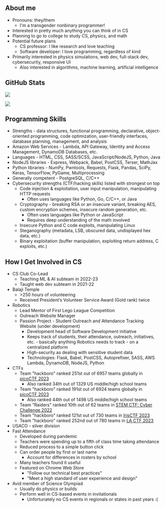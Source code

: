 ## About me
- Pronouns: they/them
  - I'm a transgender nonbinary programmer!
- Interested in pretty much anything you can think of in CS
- Planning to go to college to study CS, physics, and math
- Potential future plans
  - CS professor: I like research and love teaching
  - Software developer: I love programming, regardless of kind
- Primarily interested in physics simulations, web dev, full-stack dev, cybersecurity, responsive UI
  - Also interested in algorithms, machine learning, artificial intelligence

## GitHub Stats
![](https://github-readme-stats.vercel.app/api/top-langs/?username=Endothermic-Dragon&size_weight=0.5&count_weight=0.5&layout=donut-vertical&hide=jupyter%20notebook&theme=synthwave)

![](https://github-readme-stats.vercel.app/api/?username=Endothermic-Dragon&theme=synthwave)

## Programming Skills
- Strengths - data structures, functional programming, declarative, object-oriented programming, code optimization, user-friendly interfaces, database planning, management, and analysis
- Amazon Web Services - Lambda, API Gateway, Identity and Access Management, DynamoDB Databases, etc.
- Languages - HTML, CSS, SASS/SCSS, JavaScript/NodeJS, Python, Java
- NodeJS libraries - Express, Webpack, Babel, PostCSS, Terser, MathJax
- Python libraries - NumPy, Pwntools, Requests, Flask, Pandas, SciPy, Keras, TensorFlow, PyGame, Multiprocessing
- Generally competent - PostgreSQL, C/C++
- Cybersecurity strengths (CTF/hacking skills) listed with strongest on top
  - Code injection & exploitation, user input manipulation, manipulating HTTP requests
    - Often uses languages like Python, Go, C/C++, or Java
  - Cryptography - breaking RSA or an insecure variant, breaking AES, custom encryption schemes, insecure random generation, etc.
    - Often uses languages like Python or JavaScript
    - Requires deep understanding of the math involved
  - Insecure Python and C code exploits, manipulating Linux
  - Steganography (metadata, LSB, obscured data, undisplayed hex data, etc.)
  - Binary exploitation (buffer manipulation, exploiting return address, C exploits, etc.)

## How I Get Involved in CS
- CS Club Co-Lead
  - Teaching ML & AI subteam in 2022-23
  - Taught web dev subteam in 2021-22
- Balaji Temple
  - \>250 hours of volunteering
  - Received President’s Volunteer Service Award (Gold rank) twice
- Robotics
  - Lead Mentor of First Lego League Competition
  - Outreach Website Manager
  - Passion Project - Student Outreach and Attendance Tracking Website (under development)
    - Development head of Software Development initiative
    - Keeps track of students, their attendance, outreach, initiatives, etc. - basically anything Robotics needs to track - on a centralized platform
    - High-security as dealing with sensitive student data
    - Technologies: Flask, Babel, PostCSS, Autoprefixer, SASS, AWS Lambda, DynamoDB, NodeJS, Python
- CTFs
  - Team "hackboro" ranked 251st out of 6957 teams globally in [picoCTF 2023](https://picoctf.org/competitions/2024-spring.html)
    - Also ranked 34th out of 1329 US middle/high school teams
  - Team "hackboro" ranked 191st out of 6924 teams globally in [picoCTF 2023](https://picoctf.org/competitions/2023-spring.html)
    - Also ranked 44th out of 1498 US middle/high school teams
  - Team "Raiders" ranked 10th out of 62 teams in [STEM CTF: Cyber Challenge 2022](https://ctftime.org/event/1762)
  - Team "hackboro" ranked 121st out of 730 teams in [IrisCTF 2023](https://ctftime.org/event/1774/)
  - Team "hackboro" ranked 252nd out of 780 teams in [LA CTF 2023](https://ctftime.org/event/1732)
- USACO - silver division
- Fast Attendance
  - Developed during pandemic
  - Teachers were spending up to a fifth of class time taking attendance
  - Reduced process to a simple button click
  - Can order people by first or last name
    - Account for differences in rosters by school
  - Many teachers found it useful
  - Featured on Chrome Web Store
    - "Follow our technical best practices"
    - "Meet a high standard of user experience and design"
- Avid member of Science Olympiad
  - Usually do physics or builds
  - Perform well in CS-based events in invitationals
    - Unfortunately no CS events in regionals or states in past years :\(
